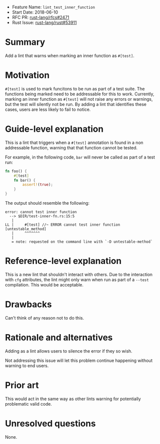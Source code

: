 - Feature Name: `lint_test_inner_function`
- Start Date: 2018-06-10
- RFC PR: [rust-lang/rfcs#2471](https://github.com/rust-lang/rfcs/pull/2471)
- Rust Issue: [rust-lang/rust#53911](https://github.com/rust-lang/rust/issues/53911)

# Summary
[summary]: #summary

Add a lint that warns when marking an inner function as `#[test]`.

# Motivation
[motivation]: #motivation

`#[test]` is used to mark funcitons to be run as part of a test suite. The
functions being marked need to be addressable for this to work. Currently,
marking an inner function as `#[test]` will not raise any errors or warnings,
but the test will silently not be run. By adding a lint that identifies these
cases, users are less likely to fail to notice.

# Guide-level explanation
[guide-level-explanation]: #guide-level-explanation

This is a lint that triggers when a `#[test]` annotation is found in a non
addressable function, warning that that function cannot be tested.

For example, in the following code, `bar` will never be called as part of a
test run:

```rust
fn foo() {
    #[test]
    fn bar() {
        assert!(true);
    }
}
```

The output should resemble the following:

```
error: cannot test inner function
  --> $DIR/test-inner-fn.rs:15:5
   |
LL |     #[test] //~ ERROR cannot test inner function [untestable_method]
   |     ^^^^^^^
   |
   = note: requested on the command line with `-D untestable-method`
```

# Reference-level explanation
[reference-level-explanation]: #reference-level-explanation

This is a new lint that shouldn't interact with others. Due to the interaction
with `cfg` attributes, the lint might only warn when run as part of a `--test`
compilation. This would be acceptable.

# Drawbacks
[drawbacks]: #drawbacks

Can't think of any reason not to do this.

# Rationale and alternatives
[alternatives]: #alternatives

Adding as a lint allows users to silence the error if they so wish.

Not addressing this issue will let this problem continue happening without
warning to end users.

# Prior art
[prior-art]: #prior-art

This would act in the same way as other lints warning for potentially
problematic valid code.

# Unresolved questions
[unresolved]: #unresolved-questions

None.
